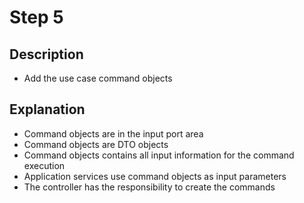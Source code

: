 # Step 5

## Description

- Add the use case command objects

## Explanation

- Command objects are in the input port area
- Command objects are DTO objects
- Command objects contains all input information for the command execution
- Application services use command objects as input parameters
- The controller has the responsibility to create the commands 